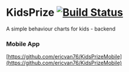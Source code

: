 # KidsPrize [![Build Status](https://travis-ci.org/ericvan76/KidsPrize.svg?branch=master)](https://travis-ci.org/ericvan76/KidsPrize)

A simple behaviour charts for kids - backend

### Mobile App
[https://github.com/ericvan76/KidsPrizeMobile](https://github.com/ericvan76/KidsPrizeMobile)
